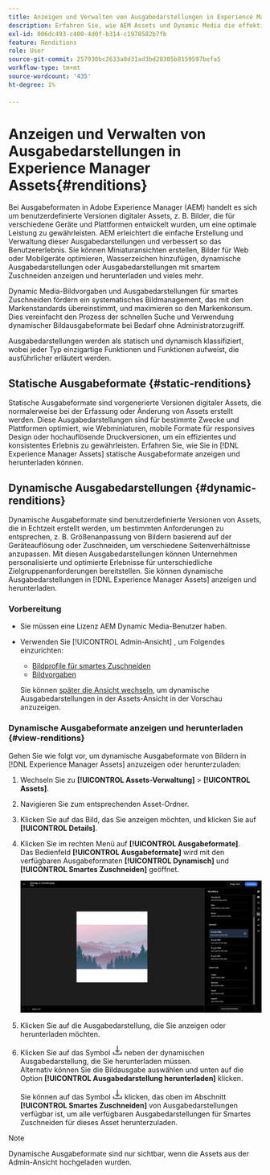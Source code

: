 ```yaml
---
title: Anzeigen und Verwalten von Ausgabedarstellungen in Experience Manager Assets
description: Erfahren Sie, wie AEM Assets und Dynamic Media die effektive Bildverwaltung mit statischen und dynamischen Bildausgabeformaten vereinfachen.
exl-id: 006dc493-c400-4d0f-b314-c1978582b7fb
feature: Renditions
role: User
source-git-commit: 257930bc2633a0d31ad3bd28305b8159597befa5
workflow-type: tm+mt
source-wordcount: '435'
ht-degree: 1%

---
```


# Anzeigen und Verwalten von Ausgabedarstellungen in Experience Manager Assets{#renditions}

Bei Ausgabeformaten in Adobe Experience Manager (AEM) handelt es sich um benutzerdefinierte Versionen digitaler Assets, z. B. Bilder, die für verschiedene Geräte und Plattformen entwickelt wurden, um eine optimale Leistung zu gewährleisten. AEM erleichtert die einfache Erstellung und Verwaltung dieser Ausgabedarstellungen und verbessert so das Benutzererlebnis. Sie können Miniaturansichten erstellen, Bilder für Web oder Mobilgeräte optimieren, Wasserzeichen hinzufügen, dynamische Ausgabedarstellungen oder Ausgabedarstellungen mit smartem Zuschneiden anzeigen und herunterladen und vieles mehr.

Dynamic Media-Bildvorgaben und Ausgabedarstellungen für smartes Zuschneiden fördern ein systematisches Bildmanagement, das mit den Markenstandards übereinstimmt, und maximieren so den Markenkonsum. Dies vereinfacht den Prozess der schnellen Suche und Verwendung dynamischer Bildausgabeformate bei Bedarf ohne Administratorzugriff.

Ausgabedarstellungen werden als statisch und dynamisch klassifiziert, wobei jeder Typ einzigartige Funktionen und Funktionen aufweist, die ausführlicher erläutert werden.

## Statische Ausgabeformate {#static-renditions}

Statische Ausgabeformate sind vorgenerierte Versionen digitaler Assets, die normalerweise bei der Erfassung oder Änderung von Assets erstellt werden. Diese Ausgabedarstellungen sind für bestimmte Zwecke und Plattformen optimiert, wie Webminiaturen, mobile Formate für responsives Design oder hochauflösende Druckversionen, um ein effizientes und konsistentes Erlebnis zu gewährleisten.
Erfahren Sie, wie Sie in [!DNL Experience Manager Assets] statische Ausgabeformate anzeigen und herunterladen können.[](#view-dynamic-renditions)

## Dynamische Ausgabedarstellungen {#dynamic-renditions}

Dynamische Ausgabeformate sind benutzerdefinierte Versionen von Assets, die in Echtzeit erstellt werden, um bestimmten Anforderungen zu entsprechen, z. B. Größenanpassung von Bildern basierend auf der Geräteauflösung oder Zuschneiden, um verschiedene Seitenverhältnisse anzupassen.
Mit diesen Ausgabedarstellungen können Unternehmen personalisierte und optimierte Erlebnisse für unterschiedliche Zielgruppenanforderungen bereitstellen. Sie können dynamische Ausgabedarstellungen in [!DNL Experience Manager Assets] anzeigen und herunterladen.

### Vorbereitung

* Sie müssen eine Lizenz AEM Dynamic Media-Benutzer haben.

* Verwenden Sie [!UICONTROL Admin-Ansicht] , um Folgendes einzurichten:
   * [Bildprofile für smartes Zuschneiden](/help/assets/dynamic-media/image-profiles.md#creating-image-profiles)
   * [Bildvorgaben](/help/assets/dynamic-media/managing-image-presets.md)

  Sie können [ später die Ansicht wechseln](/help/assets/assets-view-introduction.md#how-to-access-assets-view), um dynamische Ausgabedarstellungen in der Assets-Ansicht in der Vorschau anzuzeigen.

### Dynamische Ausgabeformate anzeigen und herunterladen {#view-renditions}

Gehen Sie wie folgt vor, um dynamische Ausgabeformate von Bildern in [!DNL Experience Manager Assets] anzuzeigen oder herunterzuladen:

1. Wechseln Sie zu **[!UICONTROL Assets-Verwaltung]** > **[!UICONTROL Assets]**.

1. Navigieren Sie zum entsprechenden Asset-Ordner.

1. Klicken Sie auf das Bild, das Sie anzeigen möchten, und klicken Sie auf **[!UICONTROL Details]**.

1. Klicken Sie im rechten Menü auf **[!UICONTROL Ausgabeformate]**. <br> Das Bedienfeld **[!UICONTROL Ausgabeformate]** wird mit den verfügbaren Ausgabeformaten **[!UICONTROL Dynamisch]** und **[!UICONTROL Smartes Zuschneiden]** geöffnet.

   ![dynamische Ausgabeformate](assets/preset_smart_crop.png)
   <!-- ![dynamic renditions](assets/preset_smart_crop_view.png) -->

1. Klicken Sie auf die Ausgabedarstellung, die Sie anzeigen oder herunterladen möchten.

1. Klicken Sie auf das Symbol ![Download-Symbol](assets/do-not-localize/download-icon.png) neben der dynamischen Ausgabedarstellung, die Sie herunterladen müssen. <br> Alternativ können Sie die Bildausgabe auswählen und unten auf die Option **[!UICONTROL Ausgabedarstellung herunterladen]** klicken.

   Sie können auf das Symbol ![Download-Symbol](assets/do-not-localize/download-icon.png) klicken, das oben im Abschnitt **[!UICONTROL Smartes Zuschneiden]** von Ausgabedarstellungen verfügbar ist, um alle verfügbaren Ausgabedarstellungen für Smartes Zuschneiden für dieses Asset herunterzuladen.

>[!NOTE]
>
>Dynamische Ausgabeformate sind nur sichtbar, wenn die Assets aus der Admin-Ansicht hochgeladen wurden.
